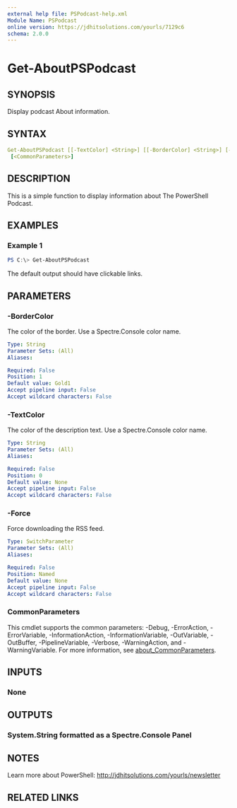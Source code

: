 ```yaml
---
external help file: PSPodcast-help.xml
Module Name: PSPodcast
online version: https://jdhitsolutions.com/yourls/7129c6
schema: 2.0.0
---
```


# Get-AboutPSPodcast

## SYNOPSIS

Display podcast About information.

## SYNTAX

```yaml
Get-AboutPSPodcast [[-TextColor] <String>] [[-BorderColor] <String>] [-Force]
 [<CommonParameters>]
```

## DESCRIPTION

This is a simple function to display information about The PowerShell Podcast.

## EXAMPLES

### Example 1

```powershell
PS C:\> Get-AboutPSPodcast
```

The default output should have clickable links.

## PARAMETERS

### -BorderColor

The color of the border. Use a Spectre.Console color name.

```yaml
Type: String
Parameter Sets: (All)
Aliases:

Required: False
Position: 1
Default value: Gold1
Accept pipeline input: False
Accept wildcard characters: False
```

### -TextColor

The color of the description text. Use a Spectre.Console color name.

```yaml
Type: String
Parameter Sets: (All)
Aliases:

Required: False
Position: 0
Default value: None
Accept pipeline input: False
Accept wildcard characters: False
```

### -Force

Force downloading the RSS feed.

```yaml
Type: SwitchParameter
Parameter Sets: (All)
Aliases:

Required: False
Position: Named
Default value: None
Accept pipeline input: False
Accept wildcard characters: False
```

### CommonParameters

This cmdlet supports the common parameters: -Debug, -ErrorAction, -ErrorVariable, -InformationAction, -InformationVariable, -OutVariable, -OutBuffer, -PipelineVariable, -Verbose, -WarningAction, and -WarningVariable. For more information, see [about_CommonParameters](http://go.microsoft.com/fwlink/?LinkID=113216).

## INPUTS

### None

## OUTPUTS

### System.String formatted as a Spectre.Console Panel

## NOTES

Learn more about PowerShell: http://jdhitsolutions.com/yourls/newsletter

## RELATED LINKS
